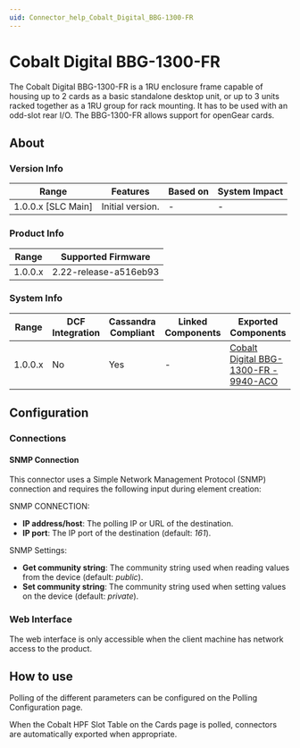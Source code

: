 ```yaml
---
uid: Connector_help_Cobalt_Digital_BBG-1300-FR
---
```


# Cobalt Digital BBG-1300-FR

The Cobalt Digital BBG-1300-FR is a 1RU enclosure frame capable of housing up to 2 cards as a basic standalone desktop unit, or up to 3 units racked together as a 1RU group for rack mounting. It has to be used with an odd-slot rear I/O. The BBG-1300-FR allows support for openGear cards.

## About

### Version Info

| Range              | Features         | Based on | System Impact |
|--------------------|------------------|----------|---------------|
| 1.0.0.x [SLC Main] | Initial version. | -        | -             |

### Product Info

| Range   | Supported Firmware    |
|---------|-----------------------|
| 1.0.0.x | 2.22-release-a516eb93 |

### System Info

| Range | DCF Integration | Cassandra Compliant | Linked Components | Exported Components |
|--|--|--|--|--|
| 1.0.0.x | No | Yes | - | [Cobalt Digital BBG-1300-FR - 9940-ACO](xref:Connector_help_Cobalt_Digital_BBG-1300-FR_-_9940-ACO) |

## Configuration

### Connections

#### SNMP Connection

This connector uses a Simple Network Management Protocol (SNMP) connection and requires the following input during element creation:

SNMP CONNECTION:

- **IP address/host**: The polling IP or URL of the destination.
- **IP port**: The IP port of the destination (default: *161*).

SNMP Settings:

- **Get community string**: The community string used when reading values from the device (default: *public*).
- **Set community string**: The community string used when setting values on the device (default: *private*).

### Web Interface

The web interface is only accessible when the client machine has network access to the product.

## How to use

Polling of the different parameters can be configured on the Polling Configuration page.

When the Cobalt HPF Slot Table on the Cards page is polled, connectors are automatically exported when appropriate.
